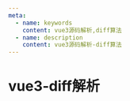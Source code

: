 ```yaml
---
meta:
  - name: keywords
    content: vue3源码解析,diff算法
  - name: description
    content: vue3源码解析-diff算法
---
```


# vue3-diff解析
